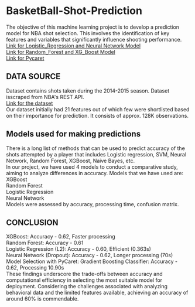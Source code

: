 # BasketBall-Shot-Prediction
The objective of this machine learning project is to develop a prediction model for NBA shot selection. This involves the identification of key features and variables that significantly influence shooting performance.<br>
[Link for Logistic_Regression and Neural Network Model](https://github.com/pradeep0875/BasketBall-Shot-Prediction/blob/main/NBA_SHOT_PREDICTION_Logistic_Regression_N_Neural_Network.ipynb)<br>
[Link for Random_Forest and XG_Boost Model](https://github.com/pradeep0875/BasketBall-Shot-Prediction/blob/main/NBA_Shot_Prediction_RANDOM_FOREST_N_XGBOOST.ipynb)<br>
[Link for Pycaret](https://github.com/pradeep0875/BasketBall-Shot-Prediction/blob/main/NBA_SHOT_PREDICTION_ML_PYCARET.ipynb)<br>
## DATA SOURCE
Dataset contains shots taken during the 2014-2015 season. Dataset isscraped from NBA's REST API.<br>
[Link for the dataset](https://www.kaggle.com/dansbecker/nba-shot-logs)<br>
Our dataset initially had 21 features out of which few were shortlisted based on their importance for prediction. It consists of approx. 128K observations.
## Models used for making predictions
There is a long list of methods that can be used to predict accuracy of the shots attempted by a player that includes Logistic regression, SVM, Neural Network, Random Forest, XGBoost,
Naive Bayes, etc.<br>
In our project, we have used 4 models to conduct a comparative study, aiming to analyze differences in accuracy. Models that we have used are:<br>
XGBoost<br>
Random Forest<br>
Logistic Regression<br>
Neural Network<br>
Models were assessed by accuracy, processing time, confusion matrix.<br>
## CONCLUSION
XGBoost: Accuracy - 0.62, Faster processing<br>
Random Forest: Accuracy - 0.61<br>
Logistic Regression (L2): Accuracy - 0.60, Efficient (0.363s)<br>
Neural Network (Dropout): Accuracy - 0.62, Longer processing (70s)<br>
Model Selection with PyCaret: Gradient Boosting Classifier: Accuracy - 0.62, Processing 10.90s<br>
These findings underscore the trade-offs between accuracy and computational efficiency in selecting the most suitable model for deployment. Considering the challenges associated with analyzing behavioral data and the limited features available, achieving an accuracy of around 60% is commendable.
